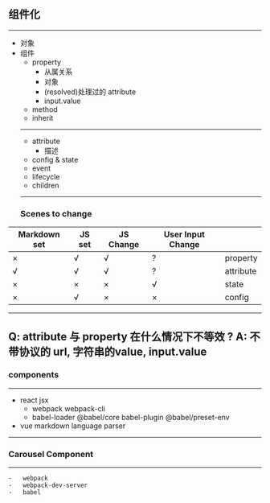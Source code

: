 ## 组件化
---
-	对象
-	组件
	-	property
		-	从属关系
		-	对象
		-	(resolved)处理过的 attribute
		-	input.value
	-	method
	-	inherit
	---
	-	attribute
		-	描述
	-	config & state
	-	event
	-	lifecycle
	-	children
	---
	### Scenes to change
	
 | Markdown set | JS set | JS Change | User Input Change |           |
 | ------------ | ------ | --------- | ----------------- | --------- |
 | ×            | √      | √         | ?                 | property  |
 | √            | √      | √         | ?                 | attribute |
 | ×            | ×      | ×         | √                 | state     |
 | ×            | √      | ×         | ×                 | config    |
---
Q: attribute 与 property 在什么情况下不等效 ?
A: 不带协议的 url, 字符串的value, input.value 
---
### components
---
-	react jsx
	-	webpack webpack-cli
	-	babel-loader @babel/core babel-plugin @babel/preset-env
-	vue markdown language parser
---
### Carousel Component
---
	-	webpack
	-	webpack-dev-server
	-	babel